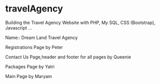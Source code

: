 # travelAgency
Building the Travel Agency Website with PHP, My SQL, CSS (Bootstrap), Javascript ...

Name:: Dream Land Travel Agency

Registrations Page by Peter


Contact Us Page,header and footer for all pages by Queenie


Packages Page by Yatri 


Main Page by Maryam
